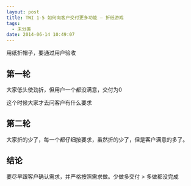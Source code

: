 ```yaml
---
layout: post
title: TWI 1-5 如何向客户交付更多功能 – 折纸游戏
tags:
  - 未分类
date: 2014-06-14 10:49:07
---
```


用纸折帽子，要通过用户验收

## 第一轮

大家低头使劲折，但用户一个都没满意，交付为0

这个时候大家才去问客户有什么要求

## 第二轮

大家折的少了，每一个都仔细按要求，虽然折的少了，但是客户满意的多了。

## 结论

要尽早跟客户确认需求，并严格按照需求做。少做多交付 > 多做都没完成
